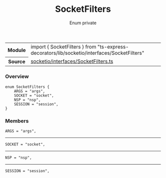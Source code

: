 <header class="symbol-info-header">    <h1 id="socketfilters">SocketFilters</h1>    <label class="symbol-info-type-label enum">Enum</label>    <label class="api-type-label private" title="private">private</label>  </header>
<section class="symbol-info">      <table class="is-full-width">        <tbody>        <tr>          <th>Module</th>          <td>            <div class="lang-typescript">                <span class="token keyword">import</span> { SocketFilters }                 <span class="token keyword">from</span>                 <span class="token string">"ts-express-decorators/lib/socketio/interfaces/SocketFilters"</span>                            </div>          </td>        </tr>        <tr>          <th>Source</th>          <td>            <a href="https://github.com/Romakita/ts-express-decorators/blob/v3.4.1/src/socketio/interfaces/SocketFilters.ts#L0-L0">                socketio/interfaces/SocketFilters.ts            </a>        </td>        </tr>                </tbody>      </table>    </section>

### Overview

<pre><code class="typescript-lang">enum SocketFilters <span class="token punctuation">{</span>
    ARGS = "args"<span class="token punctuation">,</span>
    SOCKET = "socket"<span class="token punctuation">,</span>
    NSP = "nsp"<span class="token punctuation">,</span>
    SESSION = "session"<span class="token punctuation">,</span>
<span class="token punctuation">}</span></code></pre>

### Members

<div class="method-overview"><pre><code class="typescript-lang">ARGS = "args"<span class="token punctuation">,</span></code></pre></div>
<hr />
<div class="method-overview"><pre><code class="typescript-lang">SOCKET = "socket"<span class="token punctuation">,</span></code></pre></div>
<hr />
<div class="method-overview"><pre><code class="typescript-lang">NSP = "nsp"<span class="token punctuation">,</span></code></pre></div>
<hr />
<div class="method-overview"><pre><code class="typescript-lang">SESSION = "session"<span class="token punctuation">,</span></code></pre></div>
